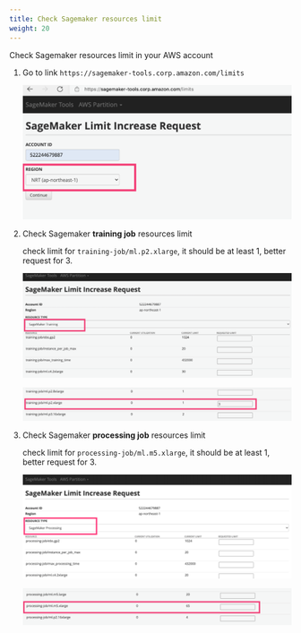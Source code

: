 ```yaml
---
title: Check Sagemaker resources limit
weight: 20
---
```


Check Sagemaker resources limit in your AWS account

1. Go to link `https://sagemaker-tools.corp.amazon.com/limits`

   ![Sagemaker limit request](/images/sm-limit-req.png)


2. Check Sagemaker **training job** resources limit

   check limit for `training-job/ml.p2.xlarge`, it should be at least 1, better request for 3. 

   ![Sagemaker training job limit](/images/sm-limit-training.png)

   ![Sagemaker training job limit for p2.xlarge](/images/sm-limit-training-p2.png)


3. Check Sagemaker **processing job** resources limit

   check limit for `processing-job/ml.m5.xlarge`, it should be at least 1, better request for 3. 

   ![Sagemaker processing job limit](/images/sm-limit-processing.png)

   ![Sagemaker processing job limit for m5.xlarge](/images/sm-limit-processing-m5-xlarge.png)
